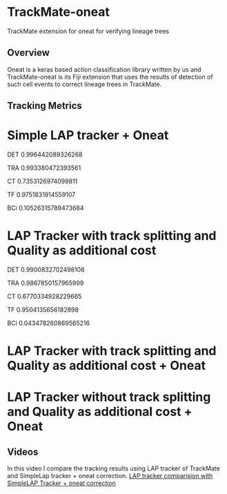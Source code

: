 # TrackMate-oneat
TrackMate extension for oneat for verifying lineage trees

## Overview
Oneat is a keras based action classification library written by us and TrackMate-oneat is its Fiji extension that uses the results of detection of such cell events to correct lineage trees in TrackMate.

## Tracking Metrics

# Simple LAP tracker + Oneat

DET	0.996442089326268

TRA	0.993380472393561

CT	0.7353126974099811

TF	0.9751831914559107

BCi	0.10526315789473684

# LAP Tracker with track splitting and Quality as additional cost

DET	0.9900832702498108

TRA	0.9867850157965999

CT	0.6770334928229665

TF	0.9504135656182898

BCi	0.043478260869565216

# LAP Tracker with track splitting and Quality as additional cost + Oneat

# LAP Tracker without  track splitting and Quality as additional cost + Oneat

## Videos
In this video I compare the tracking results using LAP tracker of TrackMate and SimpleLap tracker + oneat correction. 
[LAP tracker comparision with SimpleLAP Tracker + oneat correction](https://youtu.be/9HZvWxr2fsY)
